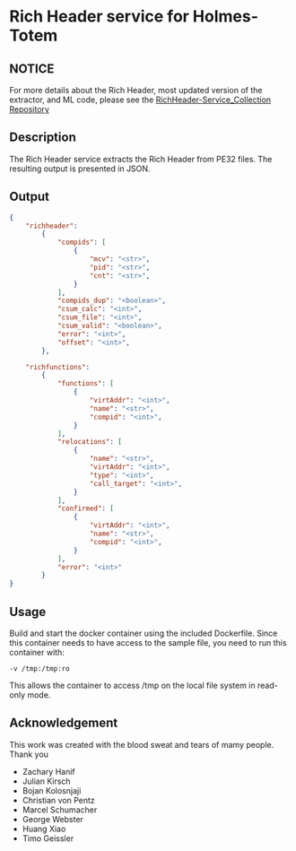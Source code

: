 # Rich Header service for Holmes-Totem

## NOTICE

For more details about the Rich Header, most updated version of the extractor, and ML code, please see the [RichHeader-Service_Collection Repository](https://github.com/HolmesProcessing/RichHeader-Service_Collection)

## Description

The Rich Header service extracts the Rich Header from PE32 files. The resulting output is presented in JSON. 

## Output
```json
{
    "richheader":
        {
            "compids": [
                {
                    "mcv": "<str>",
                    "pid": "<str>",
                    "cnt": "<str>",
                }
            ],
            "compids_dup": "<boolean>",
            "csum_calc": "<int>",
            "csum_file": "<int>",
            "csum_valid": "<boolean>",
            "error": "<int>",
            "offset": "<int>",
        },

    "richfunctions":
        {
            "functions": [
                {
                    "virtAddr": "<int>",
                    "name": "<str>",
                    "compid": "<int>",
                }
            ],
            "relocations": [
                {
                    "name": "<str>",
                    "virtAddr": "<int>",
                    "type": "<int>",
                    "call_target": "<int>",
                }
            ],
            "confirmed": [
                {
                    "virtAddr": "<int>",
                    "name": "<str>",
                    "compid": "<int>",
                }
            ],
            "error": "<int>"
        }
}
```

## Usage

Build and start the docker container using the included Dockerfile. Since this container needs to have access to the sample file, you need to run this container with:

`-v /tmp:/tmp:ro`

This allows the container to access /tmp on the local file system in read-only mode.

## Acknowledgement
This work was created with the blood sweat and tears of mamy people. 
Thank you
* Zachary Hanif
* Julian Kirsch
* Bojan Kolosnjaji
* Christian von Pentz
* Marcel Schumacher
* George Webster
* Huang Xiao
* Timo Geissler
